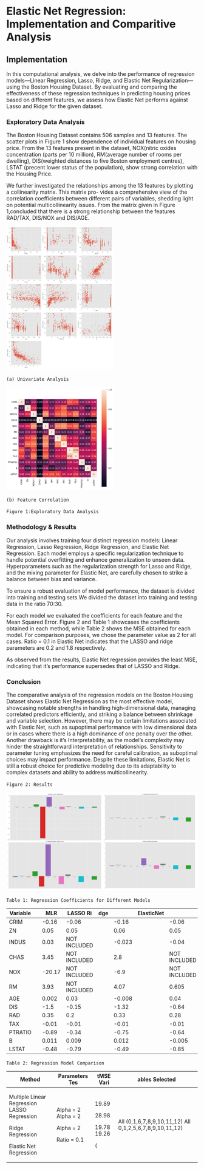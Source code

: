 # Elastic Net Regression: Implementation and Comparitive Analysis

## Implementation

In this computational analysis, we delve into the performance of regression models—Linear Regression, Lasso, Ridge, and Elastic Net Regularization—using the Boston Housing Dataset. By evaluating and comparing the effectiveness of these regression techniques in predicting housing prices based on different features, we assess how Elastic Net performs against Lasso and Ridge for the given dataset.

### Exploratory Data Analysis

The Boston Housing Dataset contains 506 samples and 13 features. The scatter plots in Figure 1 show dependence of individual features on housing price. From the 13 features present in the dataset, NOX(nitric oxides concentration (parts per 10 million), RM(average number of rooms per dwelling), DIS(weighted distances to five Boston employment centres), LSTAT (precent lower status of the population), show strong correlation with the Housing Price.

We further investigated the relationships among the 13 features by plotting a collinearity matrix. This matrix pro- vides a comprehensive view of the correlation coefficients between different pairs of variables, shedding light on potential multicollinearity issues. From the matrix given in Figure 1,concluded that there is a strong relationship between the features RAD/TAX, DIS/NOX and DIS/AGE.

![](data/Aspose.Words.91a66fe3-c11a-4650-ac07-13dcdfe8da05.002.png)

`(a) Univariate Analysis`


 ![](data/Aspose.Words.91a66fe3-c11a-4650-ac07-13dcdfe8da05.003.png)

`(b) Feature Correlation`

`Figure 1:Exploratory Data Analysis`

### Methodology & Results

Our analysis involves training four distinct regression models: Linear Regression, Lasso Regression, Ridge Regression, and Elastic Net Regression. Each model employs a specific regularization technique to handle potential overfitting and enhance generalization to unseen data. Hyperparameters such as the regularization strength for Lasso and Ridge, and the mixing parameter for Elastic Net, are carefully chosen to strike a balance between bias and variance.

To ensure a robust evaluation of model performance, the dataset is divided into training and testing sets.We divided the dataset into training and testing data in the ratio 70:30.

For each model we evaluated the coefficients for each feature and the Mean Squared Error. Figure 2 and Table 1 showcases the coefficients obtained in each method, while Table 2 shows the MSE obtained for each model. For comparison purposes, we chose the parameter value as 2 for all cases. Ratio = 0.1 in Elastic Net indicates that the LASSO and ridge parameters are 0.2 and 1.8 respectively.

As observed from the results, Elastic Net regression provides the least MSE, indicating that it’s performance supersedes that of LASSO and Ridge.

### Conclusion

The comparative analysis of the regression models on the Boston Housing Dataset shows Elastic Net Regression as the most effective model, showcasing notable strengths in handling high-dimensional data, managing correlated predictors efficiently, and striking a balance between shrinkage and variable selection. However, there may be certain limitations associated with Elastic Net, such as supoptimal performance with low dimensional data or in cases where there is a high dominance of one penalty over the other. Another drawback is it’s Interpretability, as the model’s complexity may hinder the straightforward interpretation of relationships. Sensitivity to parameter tuning emphasizes the need for careful calibration, as suboptimal choices may impact performance. Despite these limitations, Elastic Net is still a robust choice for predictive modeling due to its adaptability to complex datasets and ability to address multicollinearity.

`Figure 2: Results`

![](data/Aspose.Words.91a66fe3-c11a-4650-ac07-13dcdfe8da05.004.png)



`Table 1: Regression Coefficients for Different Models`

|Variable||MLR|LASSO Ri|dge||ElasticNet||
| - | :- | - | - | - | :- | - | :- |
|CRIM||-0.16|-0.06||-0.16||-0.06|
|ZN||0\.05|0\.05||0\.06||0\.05|
|INDUS||0\.03|NOT INCLUDED||-0.023||-0.04|
|CHAS||3\.45|NOT INCLUDED||2\.8||NOT INCLUDED|
|NOX||-20.17|NOT INCLUDED||-6.9||NOT INCLUDED|
|RM||3\.93|NOT INCLUDED||4\.07||0\.605|
|AGE||0\.002|0\.03||-0.008||0\.04|
|DIS||-1.5|-0.15||-1.32||-0.64|
|RAD||0\.35|0\.2||0\.33||0\.28|
|TAX||-0.01|-0.01||-0.01||-0.01|
|PTRATIO||-0.89|-0.34||-0.75||-0.64|
|B||0\.011|0\.009||0\.012||-0.005|
|LSTAT||-0.48|-0.79||-0.49||-0.85|

`Table 2: Regression Model Comparison`

|Method|Parameters Tes|tMSE Vari|ables Selected|
| - | - | - | - |
|<p>Multiple Linear Regression LASSO Regression</p><p>Ridge Regression</p><p>Elastic Net Regression</p>|<p>Alpha = 2 Alpha = 2</p><p>Alpha = 2</p><p>Ratio = 0.1</p>|<p>19\.89</p><p>28\.98</p><p>19\.78 19.26</p><p>(</p>|All (0,1,6,7,8,9,10,11,12) All 0,1,2,5,6,7,8,9,10,11,12)|
